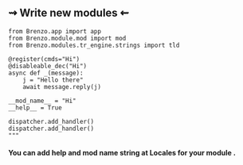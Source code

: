 ## ⇝ Write new modules ⇜ 

```
from Brenzo.app import app
from Brenzo.module.mod import mod
from Brenzo.modules.tr_engine.strings import tld 

@register(cmds="Hi")
@disableable_dec("Hi")
async def _(message):
    j = "Hello there"
    await message.reply(j)
    
__mod_name__ = "Hi"
__help__ = True

dispatcher.add_handler()
dispatcher.add_handler()
"""
```

#### You can add help and mod name string at Locales for your module .
